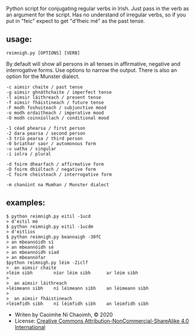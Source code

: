 Python script for conjugating regular verbs in Irish. Just pass in the verb as an argument for the script. Has no understand of irregular verbs, so if you put in "feic" expect to get "d'fheic mé" as the past tense.


## usage:

    reimnigh.py [OPTIONS] [VERB]

By default will show all persons in all tenses in affirmative, negative and interrogative forms. Use options to narrow the output. There is also an option for the Munster dialect.

    -c aimsir chaite / past tense
    -g aimsir ghnáthchaite / imperfect tense
    -l aimsir láithreach / present tense
    -f aimsir fháistineach / future tense
    -F modh foshuiteach / subjunctive mood
    -o modh ordaitheach / imperative mood
    -O modh coinníollach / conditional mood

    -1 céad phearsa / first person
    -2 dara pearsa / second person
    -3 tríú pearsa / third person
    -0 briathar saor / automonous form
    -u uatha / singular
    -i iolra / plural

    -d foirm dhearfach / affirmative form
    -D foirm dhiúltach / negative form
    -C foirm cheisteach / interrogative form

    -m chanúint na Mumhan / Munster dialect

## examples:

    $ python reimnigh.py eitil -1ucd
    > d'eitil mé
    $ python reimnigh.py eitil -1ucdm
    > d'eitlíos
    $ python reimnigh.py beannaigh -30fC
    > an mbeannóidh sí      
    > an mbeannóidh sé      
    > an mbeannóidh siad    
    > an mbeannófar
    $python reimnigh.py léim -2iclf
    >  an aimsir chaite
    >léim sibh        níor léim sibh      ar léim sibh        
    >
    >  an aimsir láithreach
    >léimeann sibh    ní léimeann sibh    an léimeann sibh    
    >
    >  an aimsir fháistineach
    >léimfidh sibh    ní léimfidh sibh    an léimfidh sibh


- Writen by Caoimhe Ní Chaoimh, © 2020
- License: [Creative Commons Attribution-NonCommercial-ShareAlike 4.0 International][CC BY-NC-SA 4.0]

[CC BY-NC-SA 4.0]: https://creativecommons.org/licenses/by-nc-sa/4.0/
